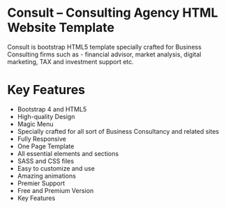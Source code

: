 # Consult – Consulting Agency HTML Website Template
Consult is bootstrap HTML5 template specially crafted for Business Consulting firms such as - financial advisor, market analysis, digital marketing, TAX and investment support etc.
# Key Features
- Bootstrap 4 and HTML5
- High-quality Design
- Magic Menu
- Specially crafted for all sort of Business Consultancy and related sites
- Fully Responsive
- One Page Template
- All essential elements and sections
- SASS and CSS files
- Easy to customize and use
- Amazing animations
- Premier Support
- Free and Premium Version
- Key Features
